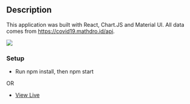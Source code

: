 ## Description
This application was built with React, Chart.JS and Material UI. All data comes from https://covid19.mathdro.id/api.

![](coronatrackr_demo.gif)


### Setup
- Run npm install, then npm start

OR

- [View Live](https://coronatrackr.netlify.app/)
